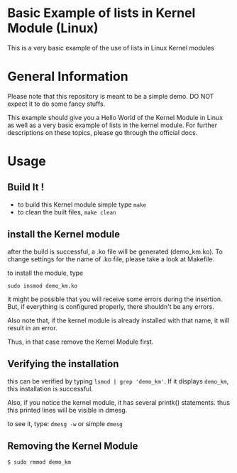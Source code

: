 # Basic Example of lists in Kernel Module (Linux)
This is a very basic example of the use of lists in Linux Kernel modules

# General Information

Please note that this repository is meant to be a simple demo. DO NOT expect it to do some fancy stuffs.

This example should give you a Hello World of the Kernel Module in Linux as well as a very basic example of lists in the kernel module. For further descriptions on these topics, please go through the official docs.

# Usage

## Build It !

- to build this Kernel module simple type `make`
- to clean the built files, `make clean`

## install the Kernel module
after the build is successful, a .ko file will be generated (demo_km.ko). To change settings for the name of .ko file, please take a look at Makefile.

to install the module, type 

`sudo insmod demo_km.ko`

it might be possible that you will receive some errors during the insertion. But, if everything is configured properly, there shouldn't be any errors.

Also note that, if the kernel module is already installed with that name, it will result in an error.

Thus, in that case remove the Kernel Module first.

## Verifying the installation

this can be verified by typing `lsmod | grep 'demo_km'`. If it displays `demo_km`, this installation is successful.

Also, if you notice the kernel module, it has several printk() statements. thus this printed lines will be visible in dmesg.

to see it, type: `dmesg -w` or simple `dmesg`

## Removing the Kernel Module

`$ sudo rmmod demo_km`